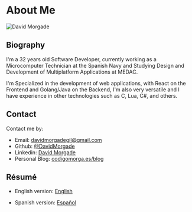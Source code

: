 # About Me

![David Morgade](https://media.licdn.com/dms/image/v2/D4D03AQH9wzpdwyaPqQ/profile-displayphoto-shrink_800_800/profile-displayphoto-shrink_800_800/0/1664374427086?e=1735776000&v=beta&t=huBjQvqFC2m0do6fqB7VEz4gc5th8af8s8LB_ZyEKDA)

## Biography

I'm a 32 years old Software Developer, currently working as a Microcomputer Technician at the Spanish Navy and Studying Design and Development of Multiplatform Applications at MEDAC.

I'm Specialized in the development of web applications, with React on the Frontend and Golang/Java on the Backend, I'm also very versatile and I have experience in other technologies such as C, Lua, C#, and others.

## Contact

Contact me by:

- Email: [davidmorgadegil@gmail.com](mailto:davidmorgadegil@gmail.com)
- Github: [@DavidMorgade](https://github.com/DavidMorgade)
- Linkedin: [David Morgade](https://www.linkedin.com/in/DavidMorgade)
- Personal Blog: [codigomorga.es/blog](https://codigomorga.es/blog)


## Résumé

- English version: [English](https://codigomorga.es/cv/en.pdf) 

- Spanish version: [Español](http://codigomorga.es/cv/es.pdf)
```


